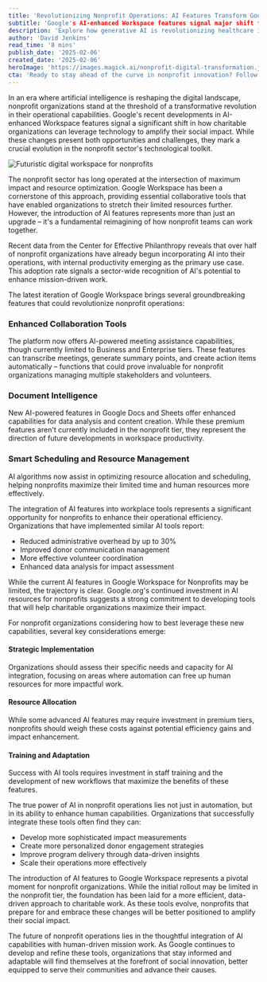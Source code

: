 ```yaml
---
title: 'Revolutionizing Nonprofit Operations: AI Features Transform Google Workspace'
subtitle: 'Google's AI-enhanced Workspace features signal major shift for nonprofit digital operations'
description: 'Explore how generative AI is revolutionizing healthcare in 2025, from enhancing medical diagnosis to enabling personalized treatment plans. Learn about breakthrough developments in multi-modal AI systems, synthetic data generation, and accelerated drug discovery that are transforming patient care and medical research.'
author: 'David Jenkins'
read_time: '8 mins'
publish_date: '2025-02-06'
created_date: '2025-02-06'
heroImage: 'https://images.magick.ai/nonprofit-digital-transformation.jpg'
cta: 'Ready to stay ahead of the curve in nonprofit innovation? Follow us on LinkedIn for the latest insights on AI tools and digital transformation in the social impact sector.'
---
```


In an era where artificial intelligence is reshaping the digital landscape, nonprofit organizations stand at the threshold of a transformative revolution in their operational capabilities. Google's recent developments in AI-enhanced Workspace features signal a significant shift in how charitable organizations can leverage technology to amplify their social impact. While these changes present both opportunities and challenges, they mark a crucial evolution in the nonprofit sector's technological toolkit.

![Futuristic digital workspace for nonprofits](https://i.magick.ai/PIXE/1738861974410_magick_img.webp)

The nonprofit sector has long operated at the intersection of maximum impact and resource optimization. Google Workspace has been a cornerstone of this approach, providing essential collaborative tools that have enabled organizations to stretch their limited resources further. However, the introduction of AI features represents more than just an upgrade – it's a fundamental reimagining of how nonprofit teams can work together.

Recent data from the Center for Effective Philanthropy reveals that over half of nonprofit organizations have already begun incorporating AI into their operations, with internal productivity emerging as the primary use case. This adoption rate signals a sector-wide recognition of AI's potential to enhance mission-driven work.

The latest iteration of Google Workspace brings several groundbreaking features that could revolutionize nonprofit operations:

### Enhanced Collaboration Tools
The platform now offers AI-powered meeting assistance capabilities, though currently limited to Business and Enterprise tiers. These features can transcribe meetings, generate summary points, and create action items automatically – functions that could prove invaluable for nonprofit organizations managing multiple stakeholders and volunteers.

### Document Intelligence
New AI-powered features in Google Docs and Sheets offer enhanced capabilities for data analysis and content creation. While these premium features aren't currently included in the nonprofit tier, they represent the direction of future developments in workspace productivity.

### Smart Scheduling and Resource Management
AI algorithms now assist in optimizing resource allocation and scheduling, helping nonprofits maximize their limited time and human resources more effectively.

The integration of AI features into workplace tools represents a significant opportunity for nonprofits to enhance their operational efficiency. Organizations that have implemented similar AI tools report:

- Reduced administrative overhead by up to 30%
- Improved donor communication management
- More effective volunteer coordination
- Enhanced data analysis for impact assessment

While the current AI features in Google Workspace for Nonprofits may be limited, the trajectory is clear. Google.org's continued investment in AI resources for nonprofits suggests a strong commitment to developing tools that will help charitable organizations maximize their impact.

For nonprofit organizations considering how to best leverage these new capabilities, several key considerations emerge:

#### Strategic Implementation
Organizations should assess their specific needs and capacity for AI integration, focusing on areas where automation can free up human resources for more impactful work.

#### Resource Allocation
While some advanced AI features may require investment in premium tiers, nonprofits should weigh these costs against potential efficiency gains and impact enhancement.

#### Training and Adaptation
Success with AI tools requires investment in staff training and the development of new workflows that maximize the benefits of these features.

The true power of AI in nonprofit operations lies not just in automation, but in its ability to enhance human capabilities. Organizations that successfully integrate these tools often find they can:

- Develop more sophisticated impact measurements
- Create more personalized donor engagement strategies
- Improve program delivery through data-driven insights
- Scale their operations more effectively

The introduction of AI features to Google Workspace represents a pivotal moment for nonprofit organizations. While the initial rollout may be limited in the nonprofit tier, the foundation has been laid for a more efficient, data-driven approach to charitable work. As these tools evolve, nonprofits that prepare for and embrace these changes will be better positioned to amplify their social impact.

The future of nonprofit operations lies in the thoughtful integration of AI capabilities with human-driven mission work. As Google continues to develop and refine these tools, organizations that stay informed and adaptable will find themselves at the forefront of social innovation, better equipped to serve their communities and advance their causes.